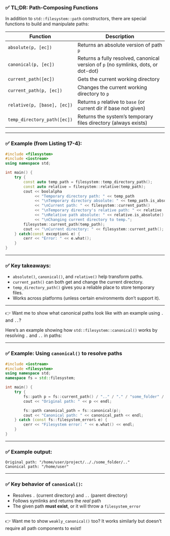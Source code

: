 ### ✅ TL;DR: Path-Composing Functions  

In addition to `std::filesystem::path` constructors, there are special functions to build and manipulate paths:  

| Function                                | Description                                                                          |
|-----------------------------------------|--------------------------------------------------------------------------------------|
| `absolute(p, [ec])`                    | Returns an absolute version of path `p`                                              |
| `canonical(p, [ec])`                   | Returns a fully resolved, canonical version of `p` (no symlinks, dots, or dot-dot)   |
| `current_path([ec])`                   | Gets the current working directory                                                   |
| `current_path(p, [ec])`                | Changes the current working directory to `p`                                         |
| `relative(p, [base], [ec])`            | Returns `p` relative to `base` (or current dir if base not given)                    |
| `temp_directory_path([ec])`            | Returns the system’s temporary files directory (always exists)                       |

---

### ✅ Example (from Listing 17-4):  

```cpp
#include <filesystem>
#include <iostream>
using namespace std;

int main() {
    try {
        const auto temp_path = filesystem::temp_directory_path();      // u
        const auto relative = filesystem::relative(temp_path);         // v
        cout << boolalpha
             << "Temporary directory path: " << temp_path              // w
             << "\nTemporary directory absolute: " << temp_path.is_absolute() // x
             << "\nCurrent path: " << filesystem::current_path()       // y
             << "\nTemporary directory's relative path: " << relative  // z
             << "\nRelative path absolute: " << relative.is_absolute() // {
             << "\nChanging current directory to temp.";
        filesystem::current_path(temp_path);                           // |
        cout << "\nCurrent directory: " << filesystem::current_path(); // }
    } catch(const exception& e) {
        cerr << "Error: " << e.what();                                 // ~
    }
}
```

---

### ✅ Key takeaways:  
- `absolute()`, `canonical()`, and `relative()` help transform paths.  
- `current_path()` can both get and change the current directory.  
- `temp_directory_path()` gives you a reliable place to store temporary files.  
- Works across platforms (unless certain environments don’t support it).  

---

👉 Want me to show what canonical paths look like with an example using `.` and `..`?

Here’s an example showing how `std::filesystem::canonical()` works by resolving `.` and `..` in paths:  

---

### ✅ Example: Using `canonical()` to resolve paths

```cpp
#include <iostream>
#include <filesystem>
using namespace std;
namespace fs = std::filesystem;

int main() {
    try {
        fs::path p = fs::current_path() / ".." / "." / "some_folder" / "..";
        cout << "Original path: " << p << endl;

        fs::path canonical_path = fs::canonical(p);
        cout << "Canonical path: " << canonical_path << endl;
    } catch (const fs::filesystem_error& e) {
        cerr << "Filesystem error: " << e.what() << endl;
    }
}
```

---

### ✅ Example output:
```
Original path: "/home/user/project/.././some_folder/.."
Canonical path: "/home/user"
```

---

### ✅ Key behavior of `canonical()`:
- Resolves `.` (current directory) and `..` (parent directory)  
- Follows symlinks and returns the *real* path  
- The given path **must exist**, or it will throw a `filesystem_error`  

---

👉 Want me to show `weakly_canonical()` too? It works similarly but doesn't require all path components to exist!